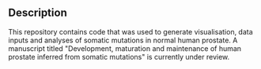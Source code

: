 ## Description

This repository contains code that was used to generate visualisation, data inputs and analyses of somatic mutations in normal human prostate. A manuscript titled "Development, maturation and maintenance of human prostate inferred from somatic mutations" is currently under review.
